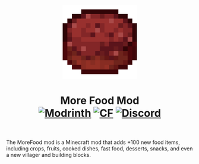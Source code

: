 <p align="center"><img src="./icon.png" alt="Logo" width="200"></p>
<h1 align="center">More Food Mod <br>
    <a href="https://modrinth.com/mod/morefoodmod"><img src="https://img.shields.io/modrinth/dt/morefoodmod?logo=modrinth&label=&suffix=%20&style=flat&color=242629&labelColor=5ca424&logoColor=1c1c1c" alt="Modrinth"></a>
    <a href="https://www.curseforge.com/minecraft/mc-mods/morefoodtogo"><img src="http://cf.way2muchnoise.eu/478997.svg" alt="CF"></a>
    <a  href="https://discord.com/invite/H7WWUz9wvN"><img src="https://img.shields.io/discord/1253112948868780082?color=5865f2&label=Discord&style=flat" alt="Discord"></a>
    <br><br>
</h1>
The MoreFood mod is a Minecraft mod that adds +100 new food items, including crops, fruits, cooked dishes, fast food, desserts, snacks, and even a new villager and building blocks.
